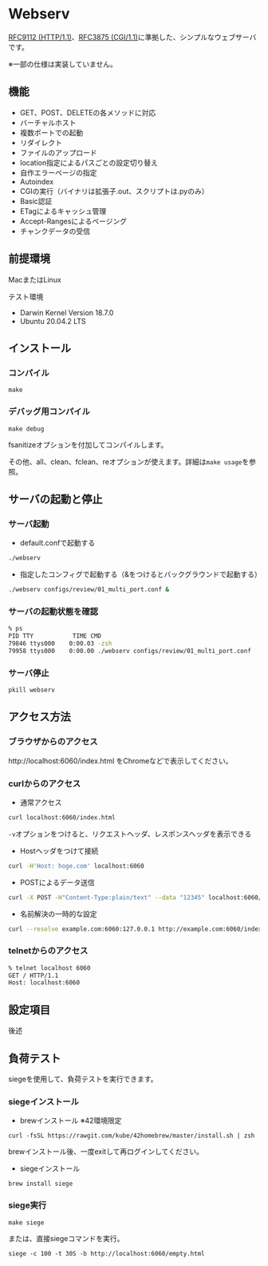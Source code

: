 # Webserv
[RFC9112 (HTTP/1.1)](https://httpwg.org/specs/rfc9112.html)、[RFC3875 (CGI/1.1)](https://datatracker.ietf.org/doc/html/rfc3875)に準拠した、シンプルなウェブサーバです。

※一部の仕様は実装していません。


## 機能

- GET、POST、DELETEの各メソッドに対応
- バーチャルホスト
- 複数ポートでの起動
- リダイレクト
- ファイルのアップロード
- location指定によるパスごとの設定切り替え
- 自作エラーページの指定
- Autoindex
- CGIの実行（バイナリは拡張子.out、スクリプトは.pyのみ）
- Basic認証
- ETagによるキャッシュ管理
- Accept-Rangesによるページング
- チャンクデータの受信


## 前提環境

MacまたはLinux

テスト環境
- Darwin Kernel Version 18.7.0
- Ubuntu 20.04.2 LTS


## インストール

### コンパイル

```
make
```

### デバッグ用コンパイル

```
make debug
```
fsanitizeオプションを付加してコンパイルします。

その他、all、clean、fclean、reオプションが使えます。詳細は`make usage`を参照。


## サーバの起動と停止

### サーバ起動

- default.confで起動する

```bash
./webserv
```

- 指定したコンフィグで起動する（&をつけるとバックグラウンドで起動する）

```bash
./webserv configs/review/01_multi_port.conf &
```

### サーバの起動状態を確認

```bash
% ps
PID TTY           TIME CMD
79846 ttys000    0:00.03 -zsh
79958 ttys000    0:00.00 ./webserv configs/review/01_multi_port.conf
```

### サーバ停止

```bash
pkill webserv
```


## アクセス方法

### ブラウザからのアクセス

http://localhost:6060/index.html をChromeなどで表示してください。

### curlからのアクセス

- 通常アクセス

```bash
curl localhost:6060/index.html
```

`-v`オプションをつけると、リクエストヘッダ、レスポンスヘッダを表示できる

- Hostヘッダをつけて接続

```bash
curl -H'Host: hoge.com' localhost:6060
```

- POSTによるデータ送信

```bash
curl -X POST -H"Content-Type:plain/text" --data "12345" localhost:6060/
```

- 名前解決の一時的な設定

```bash
curl --resolve example.com:6060:127.0.0.1 http://example.com:6060/index.html
```

### telnetからのアクセス

```bash
% telnet localhost 6060
GET / HTTP/1.1
Host: localhost:6060
```

## 設定項目

後述


## 負荷テスト

siegeを使用して、負荷テストを実行できます。

### siegeインストール

- brewインストール ※42環境限定

```
curl -fsSL https://rawgit.com/kube/42homebrew/master/install.sh | zsh
```
brewインストール後、一度exitして再ログインしてください。

- siegeインストール

```
brew install siege
```

### siege実行

```
make siege
```
または、直接siegeコマンドを実行。
```
siege -c 100 -t 30S -b http://localhost:6060/empty.html
```
